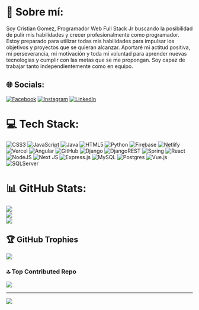 # 💫 Sobre mí:
Soy Cristian Gomez, Programador Web Full Stack Jr buscando la posibilidad de pulir mis habilidades y crecer profesionalmente como programador. Estoy preparado para utilizar todas mis habilidades para impulsar los objetivos y proyectos que se quieran alcanzar. Aportaré mi actitud positiva, mi perseverancia, mi motivación y toda mi voluntad para aprender nuevas tecnologias y cumplir con las metas que se me propongan. Soy capaz de trabajar tanto independientemente como en equipo. 


## 🌐 Socials:
[![Facebook](https://img.shields.io/badge/Facebook-%231877F2.svg?logo=Facebook&logoColor=white)](https://www.facebook.com/cristian.m.gomez.90) [![Instagram](https://img.shields.io/badge/Instagram-%23E4405F.svg?logo=Instagram&logoColor=white)](https://www.instagram.com/cristian_maxi_gomez/) [![LinkedIn](https://img.shields.io/badge/LinkedIn-%230077B5.svg?logo=linkedin&logoColor=white)](https://www.linkedin.com/in/cristian-gomez-montenegro/) 

# 💻 Tech Stack:
![CSS3](https://img.shields.io/badge/css3-%231572B6.svg?style=flat&logo=css3&logoColor=white) ![JavaScript](https://img.shields.io/badge/javascript-%23323330.svg?style=flat&logo=javascript&logoColor=%23F7DF1E) ![Java](https://img.shields.io/badge/java-%23ED8B00.svg?style=flat&logo=java&logoColor=white) ![HTML5](https://img.shields.io/badge/html5-%23E34F26.svg?style=flat&logo=html5&logoColor=white) ![Python](https://img.shields.io/badge/python-3670A0?style=flat&logo=python&logoColor=ffdd54) ![Firebase](https://img.shields.io/badge/firebase-%23039BE5.svg?style=flat&logo=firebase) ![Netlify](https://img.shields.io/badge/netlify-%23000000.svg?style=flat&logo=netlify&logoColor=#00C7B7) ![Vercel](https://img.shields.io/badge/vercel-%23000000.svg?style=flat&logo=vercel&logoColor=white) ![Angular](https://img.shields.io/badge/angular-%23DD0031.svg?style=flat&logo=angular&logoColor=white) ![GitHub](https://img.shields.io/badge/GitHub-%23121011.svg?style=flat&logo=github&logoColor=white) ![Django](https://img.shields.io/badge/django-%23092E20.svg?style=flat&logo=django&logoColor=white) ![DjangoREST](https://img.shields.io/badge/DJANGO-REST-ff1709?style=flat&logo=django&logoColor=white&color=ff1709&labelColor=gray) ![Spring](https://img.shields.io/badge/spring-%236DB33F.svg?style=flat&logo=spring&logoColor=white) ![React](https://img.shields.io/badge/react-%2320232a.svg?style=flat&logo=react&logoColor=%2361DAFB) ![NodeJS](https://img.shields.io/badge/node.js-6DA55F?style=flat&logo=node.js&logoColor=white) ![Next JS](https://img.shields.io/badge/Next-black?style=flat&logo=next.js&logoColor=white) ![Express.js](https://img.shields.io/badge/express.js-%23404d59.svg?style=flat&logo=express&logoColor=%2361DAFB) ![MySQL](https://img.shields.io/badge/mysql-%2300f.svg?style=flat&logo=mysql&logoColor=white) ![Postgres](https://img.shields.io/badge/postgres-%23316192.svg?style=flat&logo=postgresql&logoColor=white) ![Vue.js](https://img.shields.io/badge/Vue.js-4FC08D?style=flat&logo=vue.js&logoColor=white) ![SQLServer](https://img.shields.io/badge/Microsoft%20SQL%20Server-CC2927?style=flat&logo=microsoft%20sql%20server&logoColor=white)
# 📊 GitHub Stats:
![](https://github-readme-stats.vercel.app/api?username=Cristian-Maxi&theme=ayu-mirage&hide_border=false&include_all_commits=false&count_private=false)<br/>
![](https://github-readme-streak-stats.herokuapp.com/?user=Cristian-Maxi&theme=ayu-mirage&hide_border=false)<br/>
![](https://github-readme-stats.vercel.app/api/top-langs/?username=Cristian-Maxi&theme=ayu-mirage&hide_border=false&include_all_commits=false&count_private=false&layout=compact)

## 🏆 GitHub Trophies
![](https://github-profile-trophy.vercel.app/?username=Cristian-Maxi&theme=radical&no-frame=false&no-bg=true&margin-w=4)

### 🔝 Top Contributed Repo
![](https://github-contributor-stats.vercel.app/api?username=Cristian-Maxi&limit=5&theme=dracula&combine_all_yearly_contributions=true)

---
[![](https://visitcount.itsvg.in/api?id=Cristian-Maxi&icon=0&color=1)](https://visitcount.itsvg.in)

<!-- Proudly created with GPRM ( https://gprm.itsvg.in ) -->
